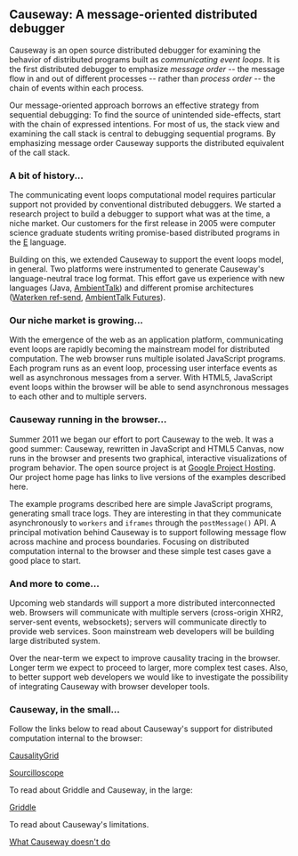 

## Causeway: A message-oriented distributed debugger ##

Causeway is an open source distributed debugger for examining the behavior of distributed programs built as _communicating event loops_. It is the first distributed debugger to emphasize _message order_ -- the message flow in and out of different processes -- rather than _process order_  -- the chain of events within each process.

Our message-oriented approach borrows an effective strategy from sequential debugging:  To find the source of unintended side-effects, start with the chain of expressed intentions. For most of us, the stack view and examining the call stack is central to debugging sequential programs. By emphasizing message order Causeway supports the distributed equivalent of the call stack.

### A bit of history... ###

The communicating event loops computational model requires particular support not provided by conventional distributed debuggers. We started a research project to build a debugger to support what was at the time, a niche market. Our customers for the first release in 2005 were computer science graduate students writing promise-based distributed programs in the [E](http://erights.org/) language.

Building on this, we extended Causeway to support the event loops model, in general. Two platforms were instrumented to generate Causeway's language-neutral trace log format. This effort gave us experience with new languages (Java, [AmbientTalk](http://code.google.com/p/ambienttalk/)) and different promise architectures ([Waterken ref-send](http://waterken.sourceforge.net/), [AmbientTalk Futures](http://code.google.com/p/ambienttalk/)).

### Our niche market is growing... ###

With the emergence of the web as an application platform, communicating event loops are rapidly becoming the mainstream model for distributed computation. The web browser runs multiple isolated JavaScript programs. Each program runs as an event loop, processing user interface events as well as
asynchronous messages from a server. With HTML5, JavaScript event loops within the browser will be able to send asynchronous messages to each other and to multiple servers.

### Causeway running in the browser... ###

Summer 2011 we began our effort to port Causeway to the web. It was a good summer: Causeway, rewritten in JavaScript and HTML5 Canvas, now runs in the browser and presents two graphical, interactive visualizations of program behavior. The open source project is at [Google Project Hosting](http://code.google.com/p/causeway/). Our project home page has links to live versions of the examples described here.

The example programs described here are simple JavaScript programs, generating small trace logs. They are interesting in that they communicate asynchronously to `workers` and `iframes` through the `postMessage()` API. A principal motivation behind Causeway is to support following message flow across machine and process boundaries. Focusing on distributed computation internal to the browser and these simple test cases gave a good place to start.

### And more to come... ###

Upcoming web standards will support a more distributed interconnected web. Browsers will communicate with multiple servers (cross-origin XHR2, server-sent events, websockets); servers will communicate directly to provide web services. Soon mainstream web developers will be building large distributed system.

Over the near-term we expect to improve causality tracing in the browser. Longer term we expect to proceed to larger, more complex test cases. Also, to better support web developers we would like to investigate the possibility of integrating Causeway with browser developer tools.

### Causeway, in the small... ###

Follow the links below to read about Causeway's support for distributed computation internal to the browser:

[CausalityGrid](http://code.google.com/p/causeway/wiki/CausalityGrid)

[Sourcilloscope](http://code.google.com/p/causeway/wiki/Sourcilloscope)

To read about Griddle and Causeway, in the large:

[Griddle](http://code.google.com/p/causeway/wiki/Griddle)

To read about Causeway's limitations.

[What Causeway doesn't do](http://code.google.com/p/causeway/wiki/Limitations)